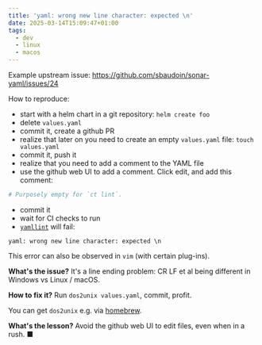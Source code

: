 ```yaml
---
title: 'yaml: wrong new line character: expected \n'
date: 2025-03-14T15:09:47+01:00
tags:
  - dev
  - linux
  - macos
---
```


Example upstream issue: https://github.com/sbaudoin/sonar-yaml/issues/24

How to reproduce:

- start with a helm chart in a git repository: `helm create foo`
- delete `values.yaml`
- commit it, create a github PR
- realize that later on you need to create an empty `values.yaml` file: `touch
  values.yaml`
- commit it, push it
- realize that you need to add a comment to the YAML file
- use the github web UI to add a comment. Click edit, and add this comment:

```yaml
# Purposely empty for `ct lint`.
```

- commit it
- wait for CI checks to run
- [`yamllint`](https://github.com/adrienverge/yamllint) will fail:

```
yaml: wrong new line character: expected \n
```

This error can also be observed in `vim` (with certain plug-ins).

**What's the issue?** It's a line ending problem: CR LF et al being different in
Windows vs Linux / macOS.

**How to fix it?** Run `dos2unix values.yaml`, commit, profit.

You can get `dos2unix` e.g. via [homebrew](https://brew.sh/).

**What's the lesson?** Avoid the github web UI to edit files, even when in a
rush. ■
